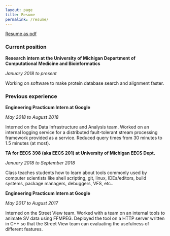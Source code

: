 ```yaml
---
layout: page
title: Resume
permalink: /resume/
---
```


[Resume as pdf]({{site.url}}/assets/resume.pdf)

### Current position

**Research intern at the University of Michigan Department of Computational
Medicine and Bioinformatics**

*January 2018 to present*

Working on software to make protein database search and alignment faster.

### Previous experience

**Engineering Practicum Intern at Google**

*May 2018 to August 2018*

Interned on the Data Infrastructure and Analysis team.
Worked on an internal logging service for a distributed fault-tolerant
stream processing framework provided as a service. Reduced query times from
30 minutes to 1.5 minutes (at most).

**TA for EECS 398 (aka EECS 201) at University of Michigan EECS Dept.**

*January 2018 to September 2018*

Class teaches students how to learn about tools commonly used by computer
scientists like shell scripting, git, linux, IDEs/editors, build
systems, package managers, debuggers, VFS, etc..

**Engineering Practicum Intern at Google**

*May 2017 to August 2017*

Interned on the Street View team.
Worked with a team on an internal tools to animate SV data using
FFMPEG. Deployed the tool on a HTTP server written in C++ so that
the Street View team can evaluating the usefulness of different
features.

